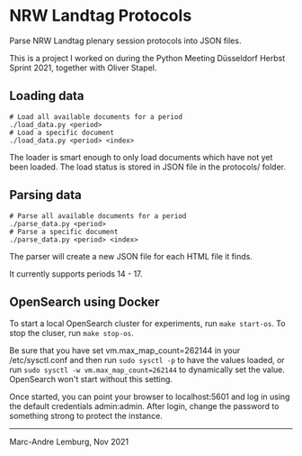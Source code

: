 NRW Landtag Protocols
=====================

Parse NRW Landtag plenary session protocols into JSON files.

This is a project I worked on during the Python Meeting Düsseldorf Herbst
Sprint 2021, together with Oliver Stapel.

Loading data
------------

```
# Load all available documents for a period
./load_data.py <period>
# Load a specific document
./load_data.py <period> <index>
```

The loader is smart enough to only load documents which have not yet
been loaded. The load status is stored in JSON file in the protocols/
folder.

Parsing data
------------

```
# Parse all available documents for a period
./parse_data.py <period>
# Parse a specific document
./parse_data.py <period> <index>
```

The parser will create a new JSON file for each HTML file it finds.

It currently supports periods 14 - 17.

OpenSearch using Docker
-----------------------

To start a local OpenSearch cluster for experiments, run
`make start-os`. To stop the cluser, run `make stop-os`.

Be sure that you have set vm.max_map_count=262144 in your /etc/sysctl.conf
and then run `sudo sysctl -p` to have the values loaded,
or run `sudo sysctl -w vm.max_map_count=262144` to dynamically set the
value. OpenSearch won't start without this setting.

Once started, you can point your browser to localhost:5601 and log in
using the default credentials admin:admin. After login, change the password
to something strong to protect the instance.

---
Marc-Andre Lemburg, Nov 2021
